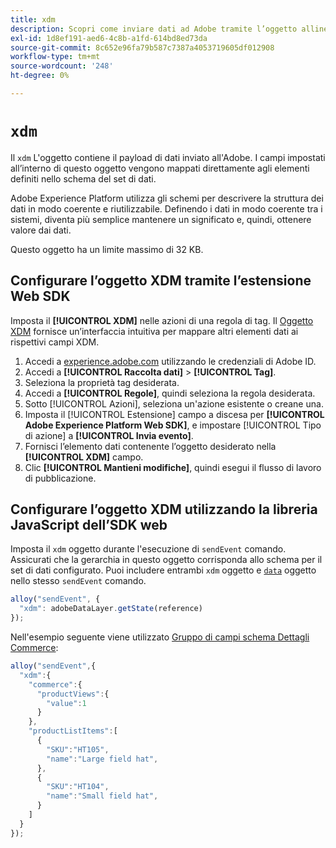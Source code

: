 ```yaml
---
title: xdm
description: Scopri come inviare dati ad Adobe tramite l’oggetto allineato allo schema XDM.
exl-id: 1d8ef191-aed6-4c8b-a1fd-614bd8ed73da
source-git-commit: 8c652e96fa79b587c7387a4053719605df012908
workflow-type: tm+mt
source-wordcount: '248'
ht-degree: 0%

---
```


# `xdm`

Il `xdm` L&#39;oggetto contiene il payload di dati inviato all&#39;Adobe. I campi impostati all’interno di questo oggetto vengono mappati direttamente agli elementi definiti nello schema del set di dati.

Adobe Experience Platform utilizza gli schemi per descrivere la struttura dei dati in modo coerente e riutilizzabile. Definendo i dati in modo coerente tra i sistemi, diventa più semplice mantenere un significato e, quindi, ottenere valore dai dati.

Questo oggetto ha un limite massimo di 32 KB.

## Configurare l’oggetto XDM tramite l’estensione Web SDK

Imposta il **[!UICONTROL XDM]** nelle azioni di una regola di tag. Il [Oggetto XDM](/help/tags/extensions/client/web-sdk/data-element-types.md#xdm-object) fornisce un’interfaccia intuitiva per mappare altri elementi dati ai rispettivi campi XDM.

1. Accedi a [experience.adobe.com](https://experience.adobe.com) utilizzando le credenziali di Adobe ID.
1. Accedi a **[!UICONTROL Raccolta dati]** > **[!UICONTROL Tag]**.
1. Seleziona la proprietà tag desiderata.
1. Accedi a **[!UICONTROL Regole]**, quindi seleziona la regola desiderata.
1. Sotto [!UICONTROL Azioni], seleziona un&#39;azione esistente o creane una.
1. Imposta il [!UICONTROL Estensione] campo a discesa per **[!UICONTROL Adobe Experience Platform Web SDK]**, e impostare [!UICONTROL Tipo di azione] a **[!UICONTROL Invia evento]**.
1. Fornisci l’elemento dati contenente l’oggetto desiderato nella **[!UICONTROL XDM]** campo.
1. Clic **[!UICONTROL Mantieni modifiche]**, quindi esegui il flusso di lavoro di pubblicazione.

## Configurare l’oggetto XDM utilizzando la libreria JavaScript dell’SDK web

Imposta il `xdm` oggetto durante l&#39;esecuzione di `sendEvent` comando. Assicurati che la gerarchia in questo oggetto corrisponda allo schema per il set di dati configurato. Puoi includere entrambi `xdm` oggetto e [`data`](data.md) oggetto nello stesso `sendEvent` comando.

```js
alloy("sendEvent", {
  "xdm": adobeDataLayer.getState(reference)
});
```

Nell&#39;esempio seguente viene utilizzato [Gruppo di campi schema Dettagli Commerce](/help/xdm/field-groups/event/commerce-details.md):

```javascript
alloy("sendEvent",{
  "xdm":{
    "commerce":{
      "productViews":{
        "value":1
      }
    },
    "productListItems":[
      {
        "SKU":"HT105",
        "name":"Large field hat",
      },
      {
        "SKU":"HT104",
        "name":"Small field hat",
      }
    ]
  }
});
```
